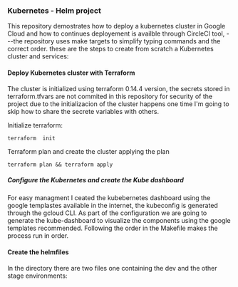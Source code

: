 ### Kubernetes - Helm project

This repository demostrates how to deploy a kubernetes cluster in Google Cloud and
how to continues deployement is availble through CircleCI tool,
---the repository uses make targets to simplify typing commands and the correct order.
these are the steps to create from scratch a Kubernetes cluster and services:

#### Deploy Kubernetes cluster with Terraform

The cluster is initialized using terraform 0.14.4 version, the secrets stored in terraform.tfvars are not commited
in this repository for security of the project due to the initializacion of the cluster happens one time
I'm going to skip how to share the secrete variables with others.

Initialize terraform:
```
terraform  init
```

Terraform plan and create the cluster applying the plan
```
terraform plan && terraform apply
```

##### Configure the Kubernetes and create the Kube dashboard
For easy managment I ceated the kubebernetes dashboard using the google templastes available in the internet, the kubeconfig is generated through the gcloud CLI.
As part of the configuration we are going to generate the kube-dashboard to visualize the components using the google templates recommended.
Following the order in the Makefile makes the process run in order.

#### Create the helmfiles
In the directory there are two files one containing the dev and the other stage environments:


